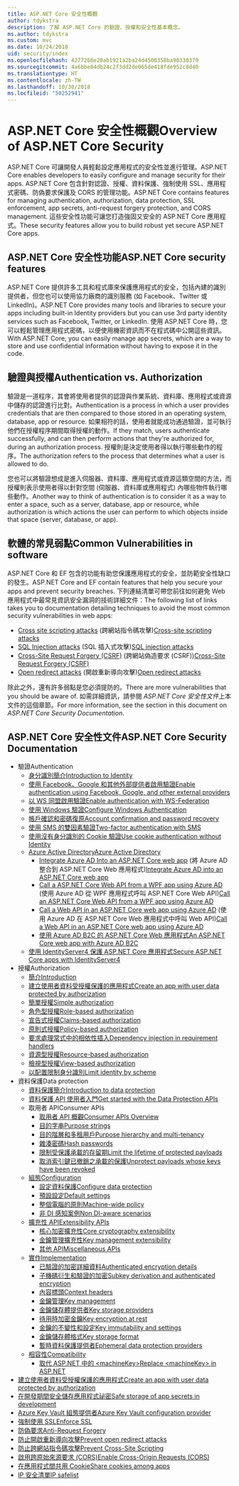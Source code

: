 ```yaml
---
title: ASP.NET Core 安全性概觀
author: tdykstra
description: 了解 ASP.NET Core 的驗證、授權和安全性基本概念。
ms.author: tdykstra
ms.custom: mvc
ms.date: 10/24/2018
uid: security/index
ms.openlocfilehash: 4277266e20ab1921a2ba24d4500358ba90330370
ms.sourcegitcommit: 4a6bbe84db24c2f3dd2de065de418fde952c8d40
ms.translationtype: HT
ms.contentlocale: zh-TW
ms.lasthandoff: 10/30/2018
ms.locfileid: "50252941"
---
```

# <a name="overview-of-aspnet-core-security"></a><span data-ttu-id="2fbe3-103">ASP.NET Core 安全性概觀</span><span class="sxs-lookup"><span data-stu-id="2fbe3-103">Overview of ASP.NET Core Security</span></span>

<span data-ttu-id="2fbe3-104">ASP.NET Core 可讓開發人員輕鬆設定應用程式的安全性並進行管理。</span><span class="sxs-lookup"><span data-stu-id="2fbe3-104">ASP.NET Core enables developers to easily configure and manage security for their apps.</span></span> <span data-ttu-id="2fbe3-105">ASP.NET Core 包含針對認證、授權、資料保護、強制使用 SSL、應用程式密碼、防偽要求保護及 CORS 的管理功能。</span><span class="sxs-lookup"><span data-stu-id="2fbe3-105">ASP.NET Core contains features for managing authentication, authorization, data protection, SSL enforcement, app secrets, anti-request forgery protection, and CORS management.</span></span> <span data-ttu-id="2fbe3-106">這些安全性功能可讓您打造強固又安全的 ASP.NET Core 應用程式。</span><span class="sxs-lookup"><span data-stu-id="2fbe3-106">These security features allow you to build robust yet secure ASP.NET Core apps.</span></span>

## <a name="aspnet-core-security-features"></a><span data-ttu-id="2fbe3-107">ASP.NET Core 安全性功能</span><span class="sxs-lookup"><span data-stu-id="2fbe3-107">ASP.NET Core security features</span></span>

<span data-ttu-id="2fbe3-108">ASP.NET Core 提供許多工具和程式庫來保護應用程式的安全，包括內建的識別提供者，但您也可以使用協力廠商的識別服務 (如 Facebook、Twitter 或 LinkedIn)。</span><span class="sxs-lookup"><span data-stu-id="2fbe3-108">ASP.NET Core provides many tools and libraries to secure your apps including built-in Identity providers but you can use 3rd party identity services such as Facebook, Twitter, or LinkedIn.</span></span> <span data-ttu-id="2fbe3-109">使用 ASP.NET Core 時，您可以輕鬆管理應用程式密碼，以便使用機密資訊而不在程式碼中公開這些資訊。</span><span class="sxs-lookup"><span data-stu-id="2fbe3-109">With ASP.NET Core, you can easily manage app secrets, which are a way to store and use confidential information without having to expose it in the code.</span></span>

## <a name="authentication-vs-authorization"></a><span data-ttu-id="2fbe3-110">驗證與授權</span><span class="sxs-lookup"><span data-stu-id="2fbe3-110">Authentication vs. Authorization</span></span>

<span data-ttu-id="2fbe3-111">驗證是一道程序，其會將使用者提供的認證與作業系統、資料庫、應用程式或資源中儲存的認證進行比對。</span><span class="sxs-lookup"><span data-stu-id="2fbe3-111">Authentication is a process in which a user provides credentials that are then compared to those stored in an operating system, database, app or resource.</span></span> <span data-ttu-id="2fbe3-112">如果相符的話，使用者就能成功通過驗證，並可執行他們在授權程序期間取得授權的動作。</span><span class="sxs-lookup"><span data-stu-id="2fbe3-112">If they match, users authenticate successfully, and can then perform actions that they're authorized for, during an authorization process.</span></span> <span data-ttu-id="2fbe3-113">授權則是決定使用者得以執行哪些動作的程序。</span><span class="sxs-lookup"><span data-stu-id="2fbe3-113">The authorization refers to the process that determines what a user is allowed to do.</span></span>

<span data-ttu-id="2fbe3-114">您也可以將驗證想成是進入伺服器、資料庫、應用程式或資源這類空間的方法，而授權則表示使用者得以針對空間 (伺服器、資料庫或應用程式) 內哪些物件執行哪些動作。</span><span class="sxs-lookup"><span data-stu-id="2fbe3-114">Another way to think of authentication is to consider it as a way to enter a space, such as a server, database, app or resource, while authorization is which actions the user can perform to which objects inside that space (server, database, or app).</span></span>

## <a name="common-vulnerabilities-in-software"></a><span data-ttu-id="2fbe3-115">軟體的常見弱點</span><span class="sxs-lookup"><span data-stu-id="2fbe3-115">Common Vulnerabilities in software</span></span>

<span data-ttu-id="2fbe3-116">ASP.NET Core 和 EF 包含的功能有助您保護應用程式的安全，並防範安全性缺口的發生。</span><span class="sxs-lookup"><span data-stu-id="2fbe3-116">ASP.NET Core and EF contain features that help you secure your apps and prevent security breaches.</span></span> <span data-ttu-id="2fbe3-117">下列連結清單可帶您前往如何避免 Web 應用程式中最常見資訊安全漏洞的技術詳細文件：</span><span class="sxs-lookup"><span data-stu-id="2fbe3-117">The following list of links takes you to documentation detailing techniques to avoid the most common security vulnerabilities in web apps:</span></span>

* <span data-ttu-id="2fbe3-118">[Cross site scripting attacks](xref:security/cross-site-scripting) (跨網站指令碼攻擊)</span><span class="sxs-lookup"><span data-stu-id="2fbe3-118">[Cross-site scripting attacks](xref:security/cross-site-scripting)</span></span>
* <span data-ttu-id="2fbe3-119">[SQL Injection attacks](/ef/core/querying/raw-sql) (SQL 插入式攻擊)</span><span class="sxs-lookup"><span data-stu-id="2fbe3-119">[SQL injection attacks](/ef/core/querying/raw-sql)</span></span>
* <span data-ttu-id="2fbe3-120">[Cross-Site Request Forgery (CSRF)](xref:security/anti-request-forgery) (跨網站偽造要求 (CSRF))</span><span class="sxs-lookup"><span data-stu-id="2fbe3-120">[Cross-Site Request Forgery (CSRF)](xref:security/anti-request-forgery)</span></span>
* <span data-ttu-id="2fbe3-121">[Open redirect attacks](xref:security/preventing-open-redirects) (開啟重新導向攻擊)</span><span class="sxs-lookup"><span data-stu-id="2fbe3-121">[Open redirect attacks](xref:security/preventing-open-redirects)</span></span>

<span data-ttu-id="2fbe3-122">除此之外，還有許多弱點是您必須提防的。</span><span class="sxs-lookup"><span data-stu-id="2fbe3-122">There are more vulnerabilities that you should be aware of.</span></span> <span data-ttu-id="2fbe3-123">如需詳細資訊，請參閱 *ASP.NET Core 安全性文件*上本文件的這個章節。</span><span class="sxs-lookup"><span data-stu-id="2fbe3-123">For more information, see the section in this document on *ASP.NET Core Security Documentation*.</span></span>

## <a name="aspnet-core-security-documentation"></a><span data-ttu-id="2fbe3-124">ASP.NET Core 安全性文件</span><span class="sxs-lookup"><span data-stu-id="2fbe3-124">ASP.NET Core Security Documentation</span></span>

* <span data-ttu-id="2fbe3-125">驗證</span><span class="sxs-lookup"><span data-stu-id="2fbe3-125">Authentication</span></span>
  * [<span data-ttu-id="2fbe3-126">身分識別簡介</span><span class="sxs-lookup"><span data-stu-id="2fbe3-126">Introduction to Identity</span></span>](xref:security/authentication/identity)
  * [<span data-ttu-id="2fbe3-127">使用 Facebook、Google 和其他外部提供者啟用驗證</span><span class="sxs-lookup"><span data-stu-id="2fbe3-127">Enable authentication using Facebook, Google, and other external providers</span></span>](xref:security/authentication/social/index)
  * [<span data-ttu-id="2fbe3-128">以 WS 同盟啟用驗證</span><span class="sxs-lookup"><span data-stu-id="2fbe3-128">Enable authentication with WS-Federation</span></span>](xref:security/authentication/ws-federation)
  * [<span data-ttu-id="2fbe3-129">使用 Windows 驗證</span><span class="sxs-lookup"><span data-stu-id="2fbe3-129">Configure Windows Authentication</span></span>](xref:security/authentication/windowsauth)
  * [<span data-ttu-id="2fbe3-130">帳戶確認和密碼復原</span><span class="sxs-lookup"><span data-stu-id="2fbe3-130">Account confirmation and password recovery</span></span>](xref:security/authentication/accconfirm)
  * [<span data-ttu-id="2fbe3-131">使用 SMS 的雙因素驗證</span><span class="sxs-lookup"><span data-stu-id="2fbe3-131">Two-factor authentication with SMS</span></span>](xref:security/authentication/2fa)
  * [<span data-ttu-id="2fbe3-132">使用沒有身分識別的 Cookie 驗證</span><span class="sxs-lookup"><span data-stu-id="2fbe3-132">Use cookie authentication without Identity</span></span>](xref:security/authentication/cookie)
  * [<span data-ttu-id="2fbe3-133">Azure Active Directory</span><span class="sxs-lookup"><span data-stu-id="2fbe3-133">Azure Active Directory</span></span>](xref:security/authentication/azure-active-directory/index)
    * <span data-ttu-id="2fbe3-134">[Integrate Azure AD Into an ASP.NET Core web app](https://azure.microsoft.com/documentation/samples/active-directory-dotnet-webapp-openidconnect-aspnetcore/) (將 Azure AD 整合到 ASP.NET Core Web 應用程式)</span><span class="sxs-lookup"><span data-stu-id="2fbe3-134">[Integrate Azure AD into an ASP.NET Core web app](https://azure.microsoft.com/documentation/samples/active-directory-dotnet-webapp-openidconnect-aspnetcore/)</span></span>
    * <span data-ttu-id="2fbe3-135">[Call a ASP.NET Core Web API from a WPF app using Azure AD](https://azure.microsoft.com/documentation/samples/active-directory-dotnet-native-aspnetcore/) (使用 Azure AD 從 WPF 應用程式呼叫 ASP.NET Core Web API)</span><span class="sxs-lookup"><span data-stu-id="2fbe3-135">[Call an ASP.NET Core Web API from a WPF app using Azure AD](https://azure.microsoft.com/documentation/samples/active-directory-dotnet-native-aspnetcore/)</span></span>
    * <span data-ttu-id="2fbe3-136">[Call a Web API in an ASP.NET Core web app using Azure AD](https://azure.microsoft.com/documentation/samples/active-directory-dotnet-webapp-webapi-openidconnect-aspnetcore/) (使用 Azure AD 在 ASP.NET Core Web 應用程式中呼叫 Web API)</span><span class="sxs-lookup"><span data-stu-id="2fbe3-136">[Call a Web API in an ASP.NET Core web app using Azure AD](https://azure.microsoft.com/documentation/samples/active-directory-dotnet-webapp-webapi-openidconnect-aspnetcore/)</span></span>
    * [<span data-ttu-id="2fbe3-137">使用 Azure AD B2C 的 ASP.NET Core Web 應用程式</span><span class="sxs-lookup"><span data-stu-id="2fbe3-137">An ASP.NET Core web app with Azure AD B2C</span></span>](https://azure.microsoft.com/resources/samples/active-directory-b2c-dotnetcore-webapp/)
  * [<span data-ttu-id="2fbe3-138">使用 IdentityServer4 保護 ASP.NET Core 應用程式</span><span class="sxs-lookup"><span data-stu-id="2fbe3-138">Secure ASP.NET Core apps with IdentityServer4</span></span>](https://identityserver4.readthedocs.io)
* <span data-ttu-id="2fbe3-139">授權</span><span class="sxs-lookup"><span data-stu-id="2fbe3-139">Authorization</span></span>
  * [<span data-ttu-id="2fbe3-140">簡介</span><span class="sxs-lookup"><span data-stu-id="2fbe3-140">Introduction</span></span>](xref:security/authorization/introduction)
  * [<span data-ttu-id="2fbe3-141">建立使用者資料受授權保護的應用程式</span><span class="sxs-lookup"><span data-stu-id="2fbe3-141">Create an app with user data protected by authorization</span></span>](xref:security/authorization/secure-data)
  * [<span data-ttu-id="2fbe3-142">簡單授權</span><span class="sxs-lookup"><span data-stu-id="2fbe3-142">Simple authorization</span></span>](xref:security/authorization/simple)
  * [<span data-ttu-id="2fbe3-143">角色型授權</span><span class="sxs-lookup"><span data-stu-id="2fbe3-143">Role-based authorization</span></span>](xref:security/authorization/roles)
  * [<span data-ttu-id="2fbe3-144">宣告式授權</span><span class="sxs-lookup"><span data-stu-id="2fbe3-144">Claims-based authorization</span></span>](xref:security/authorization/claims)
  * [<span data-ttu-id="2fbe3-145">原則式授權</span><span class="sxs-lookup"><span data-stu-id="2fbe3-145">Policy-based authorization</span></span>](xref:security/authorization/policies)
  * [<span data-ttu-id="2fbe3-146">要求處理常式中的相依性插入</span><span class="sxs-lookup"><span data-stu-id="2fbe3-146">Dependency injection in requirement handlers</span></span>](xref:security/authorization/dependencyinjection)
  * [<span data-ttu-id="2fbe3-147">資源型授權</span><span class="sxs-lookup"><span data-stu-id="2fbe3-147">Resource-based authorization</span></span>](xref:security/authorization/resourcebased)
  * [<span data-ttu-id="2fbe3-148">檢視型授權</span><span class="sxs-lookup"><span data-stu-id="2fbe3-148">View-based authorization</span></span>](xref:security/authorization/views)
  * [<span data-ttu-id="2fbe3-149">以配置限制身分識別</span><span class="sxs-lookup"><span data-stu-id="2fbe3-149">Limit identity by scheme</span></span>](xref:security/authorization/limitingidentitybyscheme)
* <span data-ttu-id="2fbe3-150">資料保護</span><span class="sxs-lookup"><span data-stu-id="2fbe3-150">Data protection</span></span>
  * [<span data-ttu-id="2fbe3-151">資料保護簡介</span><span class="sxs-lookup"><span data-stu-id="2fbe3-151">Introduction to data protection</span></span>](xref:security/data-protection/introduction)
  * [<span data-ttu-id="2fbe3-152">資料保護 API 使用者入門</span><span class="sxs-lookup"><span data-stu-id="2fbe3-152">Get started with the Data Protection APIs</span></span>](xref:security/data-protection/using-data-protection)
  * <span data-ttu-id="2fbe3-153">取用者 API</span><span class="sxs-lookup"><span data-stu-id="2fbe3-153">Consumer APIs</span></span>
    * [<span data-ttu-id="2fbe3-154">取用者 API 概觀</span><span class="sxs-lookup"><span data-stu-id="2fbe3-154">Consumer APIs Overview</span></span>](xref:security/data-protection/consumer-apis/overview)
    * [<span data-ttu-id="2fbe3-155">目的字串</span><span class="sxs-lookup"><span data-stu-id="2fbe3-155">Purpose strings</span></span>](xref:security/data-protection/consumer-apis/purpose-strings)
    * [<span data-ttu-id="2fbe3-156">目的階層和多租用戶</span><span class="sxs-lookup"><span data-stu-id="2fbe3-156">Purpose hierarchy and multi-tenancy</span></span>](xref:security/data-protection/consumer-apis/purpose-strings-multitenancy)
    * [<span data-ttu-id="2fbe3-157">雜湊密碼</span><span class="sxs-lookup"><span data-stu-id="2fbe3-157">Hash passwords</span></span>](xref:security/data-protection/consumer-apis/password-hashing)
    * [<span data-ttu-id="2fbe3-158">限制受保護承載的存留期</span><span class="sxs-lookup"><span data-stu-id="2fbe3-158">Limit the lifetime of protected payloads</span></span>](xref:security/data-protection/consumer-apis/limited-lifetime-payloads)
    * [<span data-ttu-id="2fbe3-159">取消索引鍵已撤銷之承載的保護</span><span class="sxs-lookup"><span data-stu-id="2fbe3-159">Unprotect payloads whose keys have been revoked</span></span>](xref:security/data-protection/consumer-apis/dangerous-unprotect)
  * [<span data-ttu-id="2fbe3-160">組態</span><span class="sxs-lookup"><span data-stu-id="2fbe3-160">Configuration</span></span>](xref:security/data-protection/configuration/index)
    * [<span data-ttu-id="2fbe3-161">設定資料保護</span><span class="sxs-lookup"><span data-stu-id="2fbe3-161">Configure data protection</span></span>](xref:security/data-protection/configuration/overview)
    * [<span data-ttu-id="2fbe3-162">預設設定</span><span class="sxs-lookup"><span data-stu-id="2fbe3-162">Default settings</span></span>](xref:security/data-protection/configuration/default-settings)
    * [<span data-ttu-id="2fbe3-163">整個電腦的原則</span><span class="sxs-lookup"><span data-stu-id="2fbe3-163">Machine-wide policy</span></span>](xref:security/data-protection/configuration/machine-wide-policy)
    * [<span data-ttu-id="2fbe3-164">非 DI 感知案例</span><span class="sxs-lookup"><span data-stu-id="2fbe3-164">Non DI-aware scenarios</span></span>](xref:security/data-protection/configuration/non-di-scenarios)
  * [<span data-ttu-id="2fbe3-165">擴充性 API</span><span class="sxs-lookup"><span data-stu-id="2fbe3-165">Extensibility APIs</span></span>](xref:security/data-protection/extensibility/index)
    * [<span data-ttu-id="2fbe3-166">核心加密擴充性</span><span class="sxs-lookup"><span data-stu-id="2fbe3-166">Core cryptography extensibility</span></span>](xref:security/data-protection/extensibility/core-crypto)
    * [<span data-ttu-id="2fbe3-167">金鑰管理擴充性</span><span class="sxs-lookup"><span data-stu-id="2fbe3-167">Key management extensibility</span></span>](xref:security/data-protection/extensibility/key-management)
    * [<span data-ttu-id="2fbe3-168">其他 API</span><span class="sxs-lookup"><span data-stu-id="2fbe3-168">Miscellaneous APIs</span></span>](xref:security/data-protection/extensibility/misc-apis)
  * [<span data-ttu-id="2fbe3-169">實作</span><span class="sxs-lookup"><span data-stu-id="2fbe3-169">Implementation</span></span>](xref:security/data-protection/implementation/index)
    * [<span data-ttu-id="2fbe3-170">已驗證的加密詳細資料</span><span class="sxs-lookup"><span data-stu-id="2fbe3-170">Authenticated encryption details</span></span>](xref:security/data-protection/implementation/authenticated-encryption-details)
    * [<span data-ttu-id="2fbe3-171">子機碼衍生和驗證的加密</span><span class="sxs-lookup"><span data-stu-id="2fbe3-171">Subkey derivation and authenticated encryption</span></span>](xref:security/data-protection/implementation/subkeyderivation)
    * [<span data-ttu-id="2fbe3-172">內容標頭</span><span class="sxs-lookup"><span data-stu-id="2fbe3-172">Context headers</span></span>](xref:security/data-protection/implementation/context-headers)
    * [<span data-ttu-id="2fbe3-173">金鑰管理</span><span class="sxs-lookup"><span data-stu-id="2fbe3-173">Key management</span></span>](xref:security/data-protection/implementation/key-management)
    * [<span data-ttu-id="2fbe3-174">金鑰儲存體提供者</span><span class="sxs-lookup"><span data-stu-id="2fbe3-174">Key storage providers</span></span>](xref:security/data-protection/implementation/key-storage-providers)
    * [<span data-ttu-id="2fbe3-175">待用時加密金鑰</span><span class="sxs-lookup"><span data-stu-id="2fbe3-175">Key encryption at rest</span></span>](xref:security/data-protection/implementation/key-encryption-at-rest)
    * [<span data-ttu-id="2fbe3-176">金鑰的不變性和設定</span><span class="sxs-lookup"><span data-stu-id="2fbe3-176">Key immutability and settings</span></span>](xref:security/data-protection/implementation/key-immutability)
    * [<span data-ttu-id="2fbe3-177">金鑰儲存體格式</span><span class="sxs-lookup"><span data-stu-id="2fbe3-177">Key storage format</span></span>](xref:security/data-protection/implementation/key-storage-format)
    * [<span data-ttu-id="2fbe3-178">暫時資料保護提供者</span><span class="sxs-lookup"><span data-stu-id="2fbe3-178">Ephemeral data protection providers</span></span>](xref:security/data-protection/implementation/key-storage-ephemeral)
  * [<span data-ttu-id="2fbe3-179">相容性</span><span class="sxs-lookup"><span data-stu-id="2fbe3-179">Compatibility</span></span>](xref:security/data-protection/compatibility/index)
    * [<span data-ttu-id="2fbe3-180">取代 ASP.NET 中的 \<machineKey></span><span class="sxs-lookup"><span data-stu-id="2fbe3-180">Replace \<machineKey> in ASP.NET</span></span>](xref:security/data-protection/compatibility/replacing-machinekey)
* [<span data-ttu-id="2fbe3-181">建立使用者資料受授權保護的應用程式</span><span class="sxs-lookup"><span data-stu-id="2fbe3-181">Create an app with user data protected by authorization</span></span>](xref:security/authorization/secure-data)
* [<span data-ttu-id="2fbe3-182">在開發期間安全儲存應用程式祕密</span><span class="sxs-lookup"><span data-stu-id="2fbe3-182">Safe storage of app secrets in development</span></span>](xref:security/app-secrets)
* [<span data-ttu-id="2fbe3-183">Azure Key Vault 組態提供者</span><span class="sxs-lookup"><span data-stu-id="2fbe3-183">Azure Key Vault configuration provider</span></span>](xref:security/key-vault-configuration)
* [<span data-ttu-id="2fbe3-184">強制使用 SSL</span><span class="sxs-lookup"><span data-stu-id="2fbe3-184">Enforce SSL</span></span>](xref:security/enforcing-ssl)
* [<span data-ttu-id="2fbe3-185">防偽要求</span><span class="sxs-lookup"><span data-stu-id="2fbe3-185">Anti-Request Forgery</span></span>](xref:security/anti-request-forgery)
* [<span data-ttu-id="2fbe3-186">防止開啟重新導向攻擊</span><span class="sxs-lookup"><span data-stu-id="2fbe3-186">Prevent open redirect attacks</span></span>](xref:security/preventing-open-redirects)
* [<span data-ttu-id="2fbe3-187">防止跨網站指令碼攻擊</span><span class="sxs-lookup"><span data-stu-id="2fbe3-187">Prevent Cross-Site Scripting</span></span>](xref:security/cross-site-scripting)
* [<span data-ttu-id="2fbe3-188">啟用跨原始來源要求 (CORS)</span><span class="sxs-lookup"><span data-stu-id="2fbe3-188">Enable Cross-Origin Requests (CORS)</span></span>](xref:security/cors)
* [<span data-ttu-id="2fbe3-189">在應用程式間共用 Cookie</span><span class="sxs-lookup"><span data-stu-id="2fbe3-189">Share cookies among apps</span></span>](xref:security/cookie-sharing)
* [<span data-ttu-id="2fbe3-190">IP 安全清單</span><span class="sxs-lookup"><span data-stu-id="2fbe3-190">IP safelist</span></span>](xref:security/ip-safelist)
